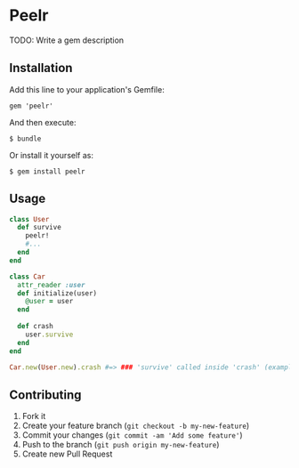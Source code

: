 # Peelr

TODO: Write a gem description

## Installation

Add this line to your application's Gemfile:

    gem 'peelr'

And then execute:

    $ bundle

Or install it yourself as:

    $ gem install peelr

## Usage

  ```ruby
  class User
    def survive
      peelr!
      #...
    end
  end
  
  class Car
    attr_reader :user
    def initialize(user)
      @user = user
    end
    
    def crash
      user.survive
    end
  end
  
  Car.new(User.new).crash #=> ### 'survive' called inside 'crash' (example_file.rb:13)
  ```

## Contributing

1. Fork it
2. Create your feature branch (`git checkout -b my-new-feature`)
3. Commit your changes (`git commit -am 'Add some feature'`)
4. Push to the branch (`git push origin my-new-feature`)
5. Create new Pull Request
